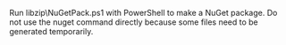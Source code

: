 Run libzip\NuGetPack.ps1 with PowerShell to make a NuGet package. Do not use the nuget command directly because some files need to be generated temporarily.